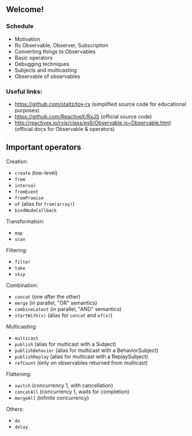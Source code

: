 ## Welcome!

### Schedule

* Motivation
* Rx Observable, Observer, Subscription
* Converting things to Observables
* Basic operators
* Debugging techniques
* Subjects and multicasting
* Observable of observables

### Useful links:

* https://github.com/staltz/toy-rx (simplified source code for educational purposes)
* https://github.com/ReactiveX/RxJS (official source code)
* http://reactivex.io/rxjs/class/es6/Observable.js~Observable.html (official docs for Observable & operators)

## Important operators

Creation:

* `create` (low-level)
* `from`
* `interval`
* `fromEvent`
* `fromPromise`
* `of` (alias for `from(array)`)
* `bindNodeCallback`

Transformation:

* `map`
* `scan`

Filtering:

* `filter`
* `take`
* `skip`

Combination:

* `concat` (one after the other)
* `merge` (in parallel, "OR" semantics)
* `combineLatest` (in parallel, "AND" semantics)
* `startWith(x)` (alias for `concat` and `of(x)`)

Multicasting:

* `multicast`
* `publish` (alias for multicast with a Subject)
* `publishBehavior` (alias for multicast with a BehaviorSubject)
* `publishReplay` (alias for multicast with a ReplaySubject)
* `refCount` (only on observables returned from multicast)

Flattening:

* `switch` (concurrency 1, with cancellation)
* `concatAll` (concurrency 1, waits for completion)
* `mergeAll` (infinite concurrency)

Others:

* `do`
* `delay`
